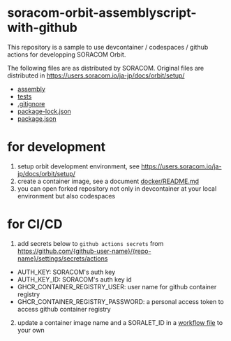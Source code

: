 # soracom-orbit-assemblyscript-with-github

This repository is a sample to use devcontainer / codespaces / github actions for developping SORACOM Orbit.

The following files are as distributed by SORACOM. Original files are distributed in https://users.soracom.io/ja-jp/docs/orbit/setup/

- [assembly](./assembly)
- [tests](./tests)
- [.gitignore](./.gitignore)
- [package-lock.json](./package-lock.json)
- [package.json](./package.json)

# for development 

1. setup orbit development environment, see https://users.soracom.io/ja-jp/docs/orbit/setup/
2. create a container image, see a document [docker/README.md](./docker/README.md)
3. you can open forked repository not only in  devcontainer at your local environment but also codespaces

# for CI/CD

1. add secrets below to `github actions secrets` from https://github.com/{github-user-name}/{repo-name}/settings/secrets/actions

  - AUTH_KEY: SORACOM's auth key
  - AUTH_KEY_ID: SORACOM's auth key id
  - GHCR_CONTAINER_REGISTRY_USER: user name for github container registry
  - GHCR_CONTAINER_REGISTRY_PASSWORD: a personal access token to access github container registry

2. update a container image name and a SORALET_ID in a [workflow file](./github/workflows/soracom-cicd.yml) to your own
